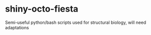 # shiny-octo-fiesta
Semi-useful python/bash scripts used for structural biology, will need adaptations
